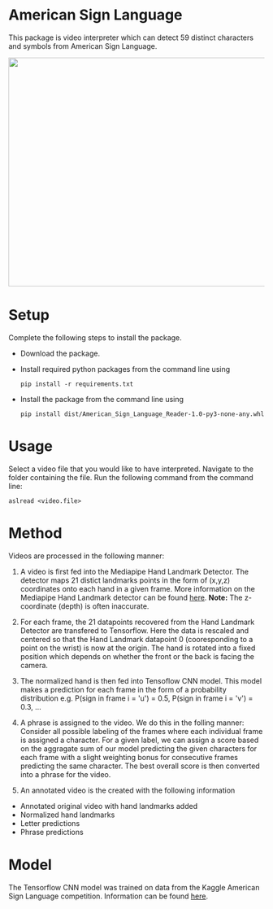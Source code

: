 # American Sign Language

This package is video interpreter which can detect 59 distinct characters and symbols from American Sign Language. 

<img src="ASL.gif" width="900" height="450"/>

# Setup 
Complete the following steps to install the package. 

- Download the package.
- Install required python packages from the command line using

  ```pip install -r requirements.txt```
  
- Install the package from the command line using 

  ```pip install dist/American_Sign_Language_Reader-1.0-py3-none-any.whl```

# Usage
Select a video file that you would like to have interpreted. Navigate to the folder containing the file. Run the following command from the command line:

  ```aslread <video.file>```

# Method
Videos are processed in the following manner:

1. A video is first fed into the Mediapipe Hand Landmark Detector. The detector maps 21 distict landmarks points in the form of (x,y,z) coordinates onto each hand in a given frame. More information on the Mediapipe Hand Landmark detector can be found [here](https://developers.google.com/mediapipe/solutions/vision/hand_landmarker). **Note:** The z-coordinate (depth) is often inaccurate.

2. For each frame, the 21 datapoints recovered from the Hand Landmark Detector are transfered to Tensorflow. Here the data is rescaled and centered so that the Hand Landmark datapoint 0 (cooresponding to a point on the wrist) is now at the origin. The hand is rotated into a fixed position which depends on whether the front or the back is facing the camera.

3. The normalized hand is then fed into Tensoflow CNN model. This model makes a prediction for each frame in the form of a probability distribution e.g. P(sign in frame i = 'u') = 0.5, P(sign in frame i = 'v') = 0.3, ...

4. A phrase is assigned to the video. We do this in the folling manner: Consider all possible labeling of the frames where each individual frame is assigned a character. For a given label, we can assign a score based on the aggragate sum of our model predicting the given characters for each frame with a slight weighting bonus for consecutive frames predicting the same character. The best overall score is then converted into a phrase for the video.  

5. An annotated video is the created with the following information

-  Annotated original video with hand landmarks added
-  Normalized hand landmarks
-  Letter predictions
-  Phrase predictions

# Model 

The Tensorflow CNN model was trained on data from the Kaggle American Sign Language competition. Information can be found [here](https://www.kaggle.com/competitions/asl-fingerspelling). 




